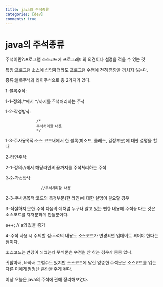 ```yaml
---
title: java의 주석종류
categories: [dev]
comments: true
---
```

java의 주석종류
=============

주석이란?:프로그램 소스코드에 프로그래머의 의견이나 설명을 적을 수 있는 것

특징:프로그램 소스에 삽입하더라도 프로그램 수행에 전혀 영향을 끼치지 않는다.

종류:블록주석과 라이주석으로 총 2가지가 있다.

  1-블록주석:
  
   1-1-정의:/*에서 */까지를 주석처리하는 주석
    
   1-2-작성방식:
    
                  /*
                  주석처리할 내용
                  */
                  
   1-3-주사용목적:소스 코드내에서 한 블록(메소드, 클래스, 일정부분)에 대한 설명을 할 때
    
   2-라인주석:
     
   2-1-정의://에서 해당라인의 끝까지를 주석처리하는 주석
     
   2-2-작성방식:  
       
                    //주석처리할 내용 
     
      
   2-3-주사용목적:코드의 특정부분(한 라인)에 대한 설명이 필요할 경우
      
   3-적절하지 못한 주석:다음의 예처럼 누구나 알고 있는 뻔한 내용에 주석을 다는 것은 소스코드를 지저분하게 만들뿐이다.
  
  a++; // a의 값을 증가
  
  
   4-주석 사용 시 주의할 점:주석의 내용도 소스코드가 변경되면 업데이트 되어야 한다는 점이다.
   
   소스코드는 변경이 되었는데 주석문은 수정을 안 하는 경우가 종종 있다.
   
   귀찮아서, 바빠서 그럴수도 있지만 소스코드에 달린 엉뚱한 주석문은 소스코드를 읽는 다른 이에게 엄청난 혼란을 주게 된다.

 이상 오늘은 java의 주석에 관해 정리해보았다.
